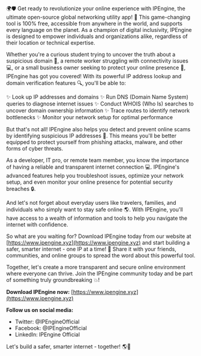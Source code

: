 🌍🛡️ Get ready to revolutionize your online experience with IPEngine, the ultimate open-source global networking utility app! 🚀 This game-changing tool is 100% free, accessible from anywhere in the world, and supports every language on the planet. As a champion of digital inclusivity, IPEngine is designed to empower individuals and organizations alike, regardless of their location or technical expertise.

Whether you're a curious student trying to uncover the truth about a suspicious domain 🤔, a remote worker struggling with connectivity issues 💻, or a small business owner seeking to protect your online presence 💸, IPEngine has got you covered! With its powerful IP address lookup and domain verification features 🔍, you'll be able to:

✨ Look up IP addresses and domains
✨ Run DNS (Domain Name System) queries to diagnose internet issues
✨ Conduct WHOIS (Who Is) searches to uncover domain ownership information
✨ Trace routes to identify network bottlenecks
✨ Monitor your network setup for optimal performance

But that's not all! IPEngine also helps you detect and prevent online scams by identifying suspicious IP addresses 🚫. This means you'll be better equipped to protect yourself from phishing attacks, malware, and other forms of cyber threats.

As a developer, IT pro, or remote team member, you know the importance of having a reliable and transparent internet connection 💻. IPEngine's advanced features help you troubleshoot issues, optimize your network setup, and even monitor your online presence for potential security breaches 🔒.

And let's not forget about everyday users like travelers, families, and individuals who simply want to stay safe online 🌎. With IPEngine, you'll have access to a wealth of information and tools to help you navigate the internet with confidence.

So what are you waiting for? Download IPEngine today from our website at [https://www.ipengine.xyz](https://www.ipengine.xyz) and start building a safer, smarter internet - one IP at a time! 🌟 Share it with your friends, communities, and online groups to spread the word about this powerful tool.

Together, let's create a more transparent and secure online environment where everyone can thrive. Join the IPEngine community today and be part of something truly groundbreaking 💥!

**Download IPEngine now:** [https://www.ipengine.xyz](https://www.ipengine.xyz)

**Follow us on social media:**

* Twitter: @IPEngineOfficial
* Facebook: @IPEngineOfficial
* LinkedIn: IPEngine Official

Let's build a safer, smarter internet - together! 🌎💪